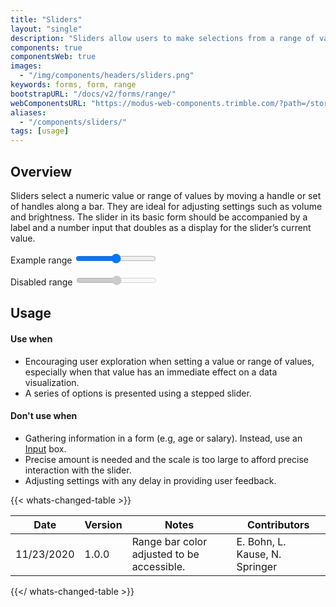 ```yaml
---
title: "Sliders"
layout: "single"
description: "Sliders allow users to make selections from a range of values."
components: true
componentsWeb: true
images:
  - "/img/components/headers/sliders.png"
keywords: forms, form, range
bootstrapURL: "/docs/v2/forms/range/"
webComponentsURL: "https://modus-web-components.trimble.com/?path=/story/components-slider--default"
aliases:
  - "/components/sliders/"
tags: [usage]
---
```


## Overview

Sliders select a numeric value or range of values by moving a handle or set of handles along a bar. They are ideal for adjusting settings such as volume and brightness. The slider in its basic form should be accompanied by a label and a number input that doubles as a display for the slider’s current value.

<div class="mx-auto w-75">
<label for="customRange1" class="form-label">Example range</label>
<input type="range" class="form-range mb-3" id="customRange1">

<label for="disabledRange" class="form-label">Disabled range</label>
<input type="range" class="form-range" id="disabledRange" disabled>

</div>

## Usage

#### Use when

- Encouraging user exploration when setting a value or range of values, especially when that value has an immediate effect on a data visualization.
- A series of options is presented using a stepped slider.

#### Don't use when

- Gathering information in a form (e.g, age or salary). Instead, use an [Input](/components/web/inputs/) box.
- Precise amount is needed and the scale is too large to afford precise interaction with the slider.
- Adjusting settings with any delay in providing user feedback.

{{< whats-changed-table >}}

| Date       | Version | Notes                                      | Contributors                   |
| ---------- | ------- | ------------------------------------------ | ------------------------------ |
| 11/23/2020 | 1.0.0   | Range bar color adjusted to be accessible. | E. Bohn, L. Kause, N. Springer |

{{</ whats-changed-table >}}
